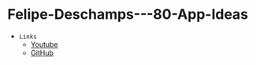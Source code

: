 # Felipe-Deschamps---80-App-Ideas

* `Links`
  * [Youtube](https://www.youtube.com/watch?v=H4CCPaYLTWg)
  * [GitHub](ttps://github.com/florinpop17/app-ideas)
